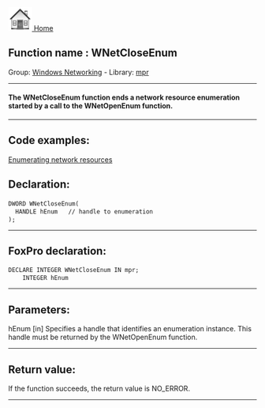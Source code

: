 [<img src="../../images/home.png"> Home ](https://github.com/VFPX/Win32API)  

## Function name : WNetCloseEnum
Group: [Windows Networking](../../functions_group.md#Windows_Networking)  -  Library: [mpr](../../Libraries.md#mpr)  
***  


#### The WNetCloseEnum function ends a network resource enumeration started by a call to the WNetOpenEnum function.
***  


## Code examples:
[Enumerating network resources](../../samples/sample_313.md)  

## Declaration:
```foxpro  
DWORD WNetCloseEnum(
  HANDLE hEnum   // handle to enumeration
);  
```  
***  


## FoxPro declaration:
```foxpro  
DECLARE INTEGER WNetCloseEnum IN mpr;
	INTEGER hEnum  
```  
***  


## Parameters:
hEnum 
[in] Specifies a handle that identifies an enumeration instance. This handle must be returned by the WNetOpenEnum function.   
***  


## Return value:
If the function succeeds, the return value is NO_ERROR.   
***  

